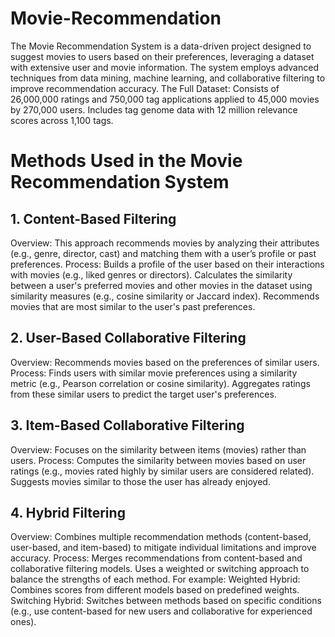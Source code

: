 # Movie-Recommendation
The Movie Recommendation System is a data-driven project designed to suggest movies to users based on their preferences, leveraging a dataset with extensive user and movie information. The system employs advanced techniques from data mining, machine learning, and collaborative filtering to improve recommendation accuracy.
The Full Dataset: Consists of 26,000,000 ratings and 750,000 tag applications applied to 45,000 movies by 270,000 users. Includes tag genome data with 12 million relevance scores across 1,100 tags.

# Methods Used in the Movie Recommendation System
## 1. Content-Based Filtering
Overview: This approach recommends movies by analyzing their attributes (e.g., genre, director, cast) and matching them with a user’s profile or past preferences.
Process:
Builds a profile of the user based on their interactions with movies (e.g., liked genres or directors).
Calculates the similarity between a user's preferred movies and other movies in the dataset using similarity measures (e.g., cosine similarity or Jaccard index).
Recommends movies that are most similar to the user's past preferences.

## 2. User-Based Collaborative Filtering
Overview: Recommends movies based on the preferences of similar users.
Process:
Finds users with similar movie preferences using a similarity metric (e.g., Pearson correlation or cosine similarity).
Aggregates ratings from these similar users to predict the target user's preferences.

## 3. Item-Based Collaborative Filtering
Overview: Focuses on the similarity between items (movies) rather than users.
Process:
Computes the similarity between movies based on user ratings (e.g., movies rated highly by similar users are considered related).
Suggests movies similar to those the user has already enjoyed.

## 4. Hybrid Filtering
Overview: Combines multiple recommendation methods (content-based, user-based, and item-based) to mitigate individual limitations and improve accuracy.
Process:
Merges recommendations from content-based and collaborative filtering models.
Uses a weighted or switching approach to balance the strengths of each method.
For example:
Weighted Hybrid: Combines scores from different models based on predefined weights.
Switching Hybrid: Switches between methods based on specific conditions (e.g., use content-based for new users and collaborative for experienced ones).
